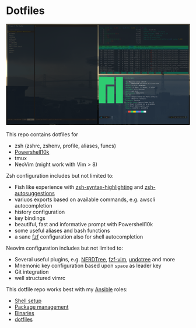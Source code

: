 # Dotfiles

![](screenshot.png)

This repo contains dotfiles for

- zsh (zshrc, zshenv, profile, aliases, funcs)
- [Powershell10k](https://github.com/romkatv/powerlevel10k)
- tmux
- NeoVim (might work with Vim > 8)

Zsh configuration includes but not limited to:

- Fish like experience with [zsh-syntax-highlighting](https://github.com/zsh-users/zsh-syntax-highlighting) and [zsh-autosuggestions](https://github.com/zsh-users/zsh-autosuggestions)
- variuos exports based on available commands, e.g. awscli autocompletion
- history configuration
- key bindings
- beautiful, fast and informative prompt with Powershell10k
- some useful aliases and bash functions
- a sane [fzf](https://github.com/junegunn/fzf) configuration also for shell autocompletion

Neovim configuration includes but not limited to:

- Several useful plugins, e.g. [NERDTree](https://github.com/preservim/nerdtree), [fzf-vim](https://github.com/junegunn/fzf.vim), [undotree](https://github.com/mbbill/undotree) and more
- Mnemonic key configuration based upon `space` as leader key
- Git integration
- well structured vimrc

This dotfile repo works best with my [Ansible](https://www.ansible.com/) roles:

- [Shell setup](https://repo.rootknecht.net/allaman/ansible-role-shell)
- [Package management](https://repo.rootknecht.net/allaman/ansible-role-packages)
- [Binaries](https://repo.rootknecht.net/allaman/ansible-role-binaries)
- [dotfiles](https://repo.rootknecht.net/allaman/ansible-role-dotfiles)

